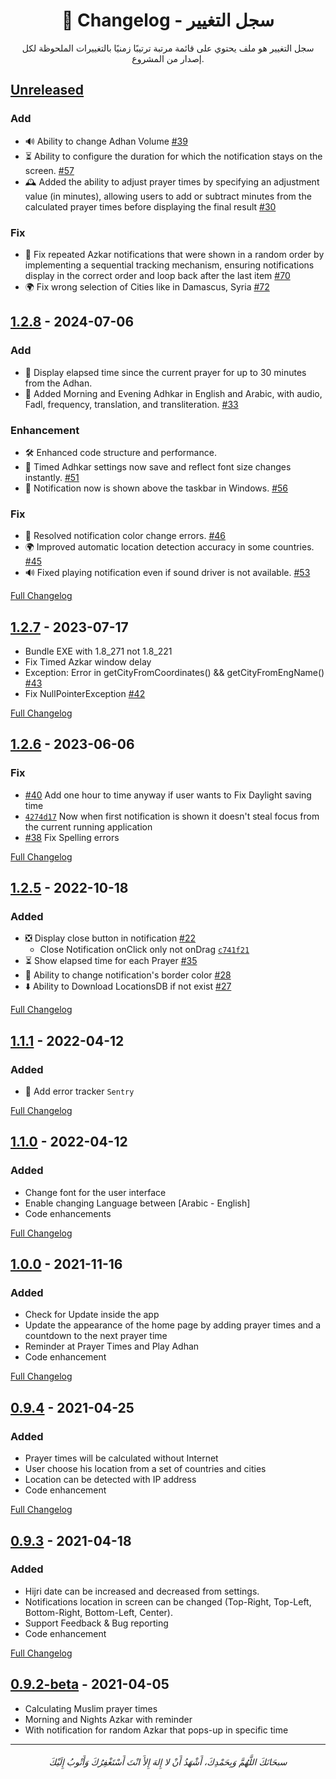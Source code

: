<h1 align=center>📜 Changelog - سجل التغيير</h1>
<p align=center>سجل التغيير هو ملف يحتوي على قائمة مرتبة ترتيبًا زمنيًا بالتغييرات الملحوظة لكل إصدار من المشروع.</p>

## [Unreleased](https://github.com/AbdelrahmanBayoumi/Azkar-App/compare/1.2.8...HEAD)

### Add

- 🔊 Ability to change Adhan Volume [#39](https://github.com/AbdelrahmanBayoumi/Azkar-App/issues/39)
- ⏳ Ability to configure the duration for which the notification stays on the screen. [#57](https://github.com/AbdelrahmanBayoumi/Azkar-App/issues/57)
- 🕰️ Added the ability to adjust prayer times by specifying an adjustment value (in minutes), allowing users to add or subtract minutes from the calculated prayer times before displaying the final result [#30](https://github.com/AbdelrahmanBayoumi/Azkar-App/issues/30)

### Fix

- 🔄 Fix repeated Azkar notifications that were shown in a random order by implementing a sequential tracking mechanism, ensuring notifications display in the correct order and loop back after the last item [#70](https://github.com/AbdelrahmanBayoumi/Azkar-App/issues/70)
- 🌍 Fix wrong selection of Cities like in Damascus, Syria [#72](https://github.com/AbdelrahmanBayoumi/Azkar-App/issues/72)

## [1.2.8](https://github.com/AbdelrahmanBayoumi/Azkar-App/releases/tag/1.2.8) - 2024-07-06

### Add

- 📅 Display elapsed time since the current prayer for up to 30 minutes from the Adhan.
- 📜 Added Morning and Evening Adhkar in English and Arabic, with audio, Fadl, frequency, translation, and transliteration. [#33](https://github.com/AbdelrahmanBayoumi/Azkar-App/issues/33)

### Enhancement

- 🛠️ Enhanced code structure and performance.
- 🔄 Timed Adhkar settings now save and reflect font size changes instantly. [#51](https://github.com/AbdelrahmanBayoumi/Azkar-App/issues/51)
- 📌 Notification now is shown above the taskbar in Windows. [#56](https://github.com/AbdelrahmanBayoumi/Azkar-App/issues/56)

### Fix

- 🎨 Resolved notification color change errors. [#46](https://github.com/AbdelrahmanBayoumi/Azkar-App/issues/46)
- 🌍 Improved automatic location detection accuracy in some countries. [#45](https://github.com/AbdelrahmanBayoumi/Azkar-App/issues/45)
- 🔊 Fixed playing notification even if sound driver is not available. [#53](https://github.com/AbdelrahmanBayoumi/Azkar-App/issues/53)

[Full Changelog](https://github.com/AbdelrahmanBayoumi/Azkar-App/compare/1.2.7...1.2.8)

## [1.2.7](https://github.com/AbdelrahmanBayoumi/Azkar-App/releases/tag/1.2.7) - 2023-07-17

- Bundle EXE with 1.8_271 not 1.8_221
- Fix Timed Azkar window delay
- Exception: Error in getCityFromCoordinates() && getCityFromEngName() [#43](https://github.com/AbdelrahmanBayoumi/Azkar-App/issues/43)
- Fix NullPointerException [#42](https://github.com/AbdelrahmanBayoumi/Azkar-App/issues/42)

[Full Changelog](https://github.com/AbdelrahmanBayoumi/Azkar-App/compare/1.2.6...1.2.7)

## [1.2.6](https://github.com/AbdelrahmanBayoumi/Azkar-App/releases/tag/1.2.6) - 2023-06-06

### Fix

- [#40](https://github.com/AbdelrahmanBayoumi/Azkar-App/issues/40) Add one hour to time anyway if user wants to Fix Daylight saving time
- [`4274d17`](https://github.com/AbdelrahmanBayoumi/Azkar-App/commit/4274d173c90b9aecfe56d69d6ef41be065d84e3b) Now when first notification is shown it doesn't steal focus from the current running application
- [#38](https://github.com/AbdelrahmanBayoumi/Azkar-App/issues/38) Fix Spelling errors

[Full Changelog](https://github.com/AbdelrahmanBayoumi/Azkar-App/compare/1.2.5...1.2.6)

## [1.2.5](https://github.com/AbdelrahmanBayoumi/Azkar-App/releases/tag/1.2.5) - 2022-10-18

### Added

- ❎ Display close button in notification [#22](https://github.com/AbdelrahmanBayoumi/Azkar-App/issues/22)
  - Close Notification onClick only not onDrag [`c741f21`](https://github.com/AbdelrahmanBayoumi/Azkar-App/commit/c741f21788ed5827b1cae56a8edbf3607a034517)
- ⏳ Show elapsed time for each Prayer [#35](https://github.com/AbdelrahmanBayoumi/Azkar-App/issues/35)
- 🎨 Ability to change notification's border color [#28](https://github.com/AbdelrahmanBayoumi/Azkar-App/issues/28)
- ⬇️ Ability to Download LocationsDB if not exist [#27](https://github.com/AbdelrahmanBayoumi/Azkar-App/issues/27)

[Full Changelog](https://github.com/AbdelrahmanBayoumi/Azkar-App/compare/1.1.1...1.2.5)

## [1.1.1](https://github.com/AbdelrahmanBayoumi/Azkar-App/releases/tag/1.1.1) - 2022-04-12

### Added

- 📜 Add error tracker `Sentry`

[Full Changelog](https://github.com/AbdelrahmanBayoumi/Azkar-App/compare/1.1.0...1.1.1)

## [1.1.0](https://github.com/AbdelrahmanBayoumi/Azkar-App/releases/tag/1.1.0) - 2022-04-12

### Added

- Change font for the user interface
- Enable changing Language between [Arabic - English]
- Code enhancements

[Full Changelog](https://github.com/AbdelrahmanBayoumi/Azkar-App/compare/1.0.0...1.1.0)

## [1.0.0](https://github.com/AbdelrahmanBayoumi/Azkar-App/releases/tag/1.0.0) - 2021-11-16

### Added

- Check for Update inside the app
- Update the appearance of the home page by adding prayer times and a countdown to the next prayer time
- Reminder at Prayer Times and Play Adhan
- Code enhancement

[Full Changelog](https://github.com/AbdelrahmanBayoumi/Azkar-App/compare/0.9.4...1.0.0)

## [0.9.4](https://github.com/AbdelrahmanBayoumi/Azkar-App/releases/tag/0.9.4) - 2021-04-25

### Added

- Prayer times will be calculated without Internet
- User choose his location from a set of countries and cities
- Location can be detected with IP address
- Code enhancement

[Full Changelog](https://github.com/AbdelrahmanBayoumi/Azkar-App/compare/0.9.3...0.9.4)

## [0.9.3](https://github.com/AbdelrahmanBayoumi/Azkar-App/releases/tag/0.9.3) - 2021-04-18

### Added

- Hijri date can be increased and decreased from settings.
- Notifications location in screen can be changed (Top-Right, Top-Left, Bottom-Right, Bottom-Left, Center).
- Support Feedback & Bug reporting
- Code enhancement

[Full Changelog](https://github.com/AbdelrahmanBayoumi/Azkar-App/compare/0.9.2-beta...0.9.3)

## [0.9.2-beta](https://github.com/AbdelrahmanBayoumi/Azkar-App/releases/tag/0.9.2-beta) - 2021-04-05

- Calculating Muslim prayer times
- Morning and Nights Azkar with reminder
- With notification for random Azkar that pops-up in specific time

---

<h6 align="center">سبحَانَكَ اللَّهُمَّ وَبِحَمْدِكَ، أَشْهَدُ أَنْ لا إِلهَ إِلأَ انْتَ أَسْتَغْفِرُكَ وَأَتْوبُ إِلَيْكَ</h6>
